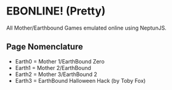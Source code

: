 # EBONLINE! (Pretty)
All Mother/Earthbound Games emulated online using NeptunJS.


## Page Nomenclature
* Earth0 = Mother 1/EarthBound Zero
* Earth1 = Mother 2/EarthBound
* Earth2 = Mother 3/EarthBound 2
* Earth3 = EarthBound Halloween Hack (by Toby Fox)

